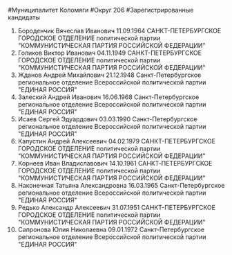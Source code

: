 #Муниципалитет
Коломяги
#Округ
206
#Зарегистрированные кандидаты
1. Бороденчик Вячеслав Иванович 11.09.1964
САНКТ-ПЕТЕРБУРГСКОЕ ГОРОДСКОЕ ОТДЕЛЕНИЕ политической партии "КОММУНИСТИЧЕСКАЯ ПАРТИЯ РОССИЙСКОЙ ФЕДЕРАЦИИ"
2. Голиков Виктор Иванович 04.11.1949
САНКТ-ПЕТЕРБУРГСКОЕ ГОРОДСКОЕ ОТДЕЛЕНИЕ политической партии "КОММУНИСТИЧЕСКАЯ ПАРТИЯ РОССИЙСКОЙ ФЕДЕРАЦИИ"
3. Жданов Андрей Михайлович 21.12.1948
Санкт-Петербургское региональное отделение Всероссийской политической партии "ЕДИНАЯ РОССИЯ"
4. Залеский Андрей Иванович 16.06.1968
Санкт-Петербургское региональное отделение Всероссийской политической партии "ЕДИНАЯ РОССИЯ"
5. Исаев Сергей Эдуардович 03.03.1990
Санкт-Петербургское региональное отделение Всероссийской политической партии "ЕДИНАЯ РОССИЯ"
6. Капустин Андрей Алексеевич 04.02.1979
САНКТ-ПЕТЕРБУРГСКОЕ ГОРОДСКОЕ ОТДЕЛЕНИЕ политической партии "КОММУНИСТИЧЕСКАЯ ПАРТИЯ РОССИЙСКОЙ ФЕДЕРАЦИИ"
7. Корнеев Иван Владиславович 14.10.1961
САНКТ-ПЕТЕРБУРГСКОЕ ГОРОДСКОЕ ОТДЕЛЕНИЕ политической партии "КОММУНИСТИЧЕСКАЯ ПАРТИЯ РОССИЙСКОЙ ФЕДЕРАЦИИ"
8. Наконечная Татьяна Александровна 16.03.1965
Санкт-Петербургское региональное отделение Всероссийской политической партии "ЕДИНАЯ РОССИЯ"
9. Редько Александр Алексеевич 31.07.1951
САНКТ-ПЕТЕРБУРГСКОЕ ГОРОДСКОЕ ОТДЕЛЕНИЕ политической партии "КОММУНИСТИЧЕСКАЯ ПАРТИЯ РОССИЙСКОЙ ФЕДЕРАЦИИ"
10. Сапронова Юлия Николаевна 09.01.1972
Санкт-Петербургское региональное отделение Всероссийской политической партии "ЕДИНАЯ РОССИЯ"
